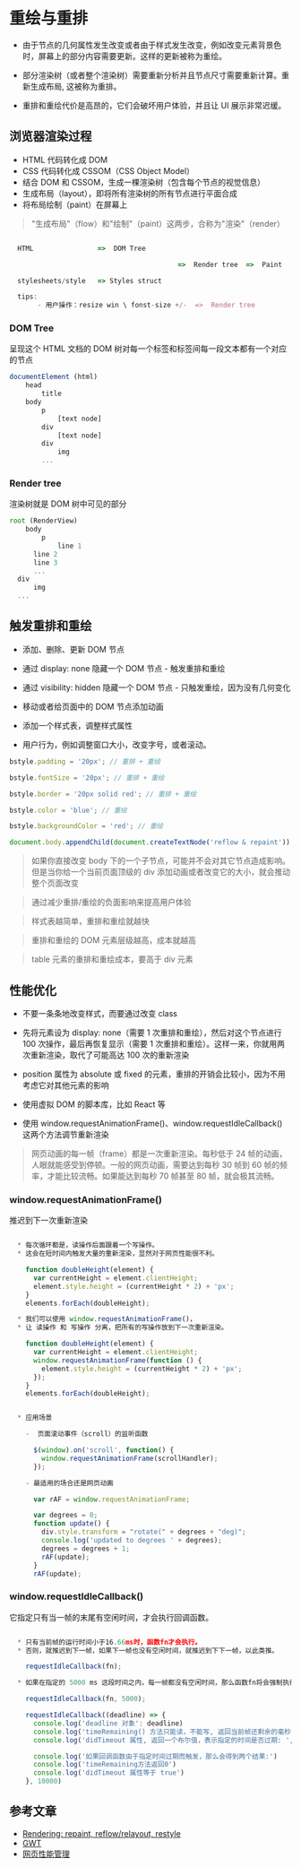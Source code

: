 # 重绘与重排

- 由于节点的几何属性发生改变或者由于样式发生改变，例如改变元素背景色时，屏幕上的部分内容需要更新。这样的更新被称为重绘。

- 部分渲染树（或者整个渲染树）需要重新分析并且节点尺寸需要重新计算。重新生成布局, 这被称为重排。

- 重排和重绘代价是高昂的，它们会破坏用户体验，并且让 UI 展示非常迟缓。

## 浏览器渲染过程

- HTML 代码转化成 DOM
- CSS 代码转化成 CSSOM（CSS Object Model）
- 结合 DOM 和 CSSOM，生成一棵渲染树（包含每个节点的视觉信息）
- 生成布局（layout），即将所有渲染树的所有节点进行平面合成
- 将布局绘制（paint）在屏幕上

> "生成布局"（flow）和"绘制"（paint）这两步，合称为"渲染"（render）

```js

  HTML                =>  DOM Tree

                                          =>  Render tree  =>  Paint

  stylesheets/style   => Styles struct

  tips:
       - 用户操作：resize win \ fonst-size +/-  =>  Render tree

```

### DOM Tree

呈现这个 HTML 文档的 DOM 树对每一个标签和标签间每一段文本都有一个对应的节点

```js
documentElement (html)
    head
        title
    body
        p
            [text node]
        div
            [text node]
        div
            img
        ...
```

### Render tree

渲染树就是 DOM 树中可见的部分

```js
root (RenderView)
    body
        p
            line 1
      line 2
      line 3
      ...
  div
      img
  ...
```

## 触发重排和重绘

- 添加、删除、更新 DOM 节点

- 通过 display: none 隐藏一个 DOM 节点 - 触发重排和重绘

- 通过 visibility: hidden 隐藏一个 DOM 节点 - 只触发重绘，因为没有几何变化

- 移动或者给页面中的 DOM 节点添加动画

- 添加一个样式表，调整样式属性

- 用户行为，例如调整窗口大小，改变字号，或者滚动。

```js
bstyle.padding = '20px'; // 重排 + 重绘

bstyle.fontSize = '20px'; // 重排 + 重绘

bstyle.border = '20px solid red'; // 重排 + 重绘

bstyle.color = 'blue'; // 重绘

bstyle.backgroundColor = 'red'; // 重绘

document.body.appendChild(document.createTextNode('reflow & repaint')); // 重排+重绘
```

> 如果你直接改变 body 下的一个子节点，可能并不会对其它节点造成影响。但是当你给一个当前页面顶级的 div 添加动画或者改变它的大小，就会推动整个页面改变

> 通过减少重排/重绘的负面影响来提高用户体验

> 样式表越简单，重排和重绘就越快

> 重排和重绘的 DOM 元素层级越高，成本就越高

> table 元素的重排和重绘成本，要高于 div 元素

## 性能优化

- 不要一条条地改变样式，而要通过改变 class

- 先将元素设为 display: none（需要 1 次重排和重绘），然后对这个节点进行 100 次操作，最后再恢复显示（需要 1 次重排和重绘）。这样一来，你就用两次重新渲染，取代了可能高达 100 次的重新渲染

- position 属性为 absolute 或 fixed 的元素，重排的开销会比较小，因为不用考虑它对其他元素的影响

- 使用虚拟 DOM 的脚本库，比如 React 等

- 使用 window.requestAnimationFrame()、window.requestIdleCallback() 这两个方法调节重新渲染

> 网页动画的每一帧（frame）都是一次重新渲染。每秒低于 24 帧的动画，人眼就能感受到停顿。一般的网页动画，需要达到每秒 30 帧到 60 帧的频率，才能比较流畅。如果能达到每秒 70 帧甚至 80 帧，就会极其流畅。

### window.requestAnimationFrame()

推迟到下一次重新渲染

```js

  * 每次循环都是，读操作后面跟着一个写操作。
  * 这会在短时间内触发大量的重新渲染，显然对于网页性能很不利。

    function doubleHeight(element) {
      var currentHeight = element.clientHeight;
      element.style.height = (currentHeight * 2) + 'px';
    }
    elements.forEach(doubleHeight);

  * 我们可以使用 window.requestAnimationFrame()，
  * 让 读操作 和 写操作 分离，把所有的写操作放到下一次重新渲染。

    function doubleHeight(element) {
      var currentHeight = element.clientHeight;
      window.requestAnimationFrame(function () {
        element.style.height = (currentHeight * 2) + 'px';
      });
    }
    elements.forEach(doubleHeight);


  * 应用场景

    -  页面滚动事件（scroll）的监听函数

      $(window).on('scroll', function() {
        window.requestAnimationFrame(scrollHandler);
      });

    - 最适用的场合还是网页动画

      var rAF = window.requestAnimationFrame;

      var degrees = 0;
      function update() {
        div.style.transform = "rotate(" + degrees + "deg)";
        console.log('updated to degrees ' + degrees);
        degrees = degrees + 1;
        rAF(update);
      }
      rAF(update);

```

### window.requestIdleCallback()

它指定只有当一帧的末尾有空闲时间，才会执行回调函数。

```js

  * 只有当前帧的运行时间小于16.66ms时，函数fn才会执行。
  * 否则，就推迟到下一帧，如果下一帧也没有空闲时间，就推迟到下下一帧，以此类推。

    requestIdleCallback(fn);

  * 如果在指定的 5000 ms 这段时间之内，每一帧都没有空闲时间，那么函数fn将会强制执行。

    requestIdleCallback(fn, 5000);

    requestIdleCallback((deadline) => {
      console.log('deadline 对象': deadline)
      console.log('timeRemaining() 方法只能读，不能写, 返回当前帧还剩余的毫秒:', deadline.timeRemaining())
      console.log('didTimeout 属性, 返回一个布尔值，表示指定的时间是否过期: ', deadline.didTimeout)

      console.log('如果回调函数由于指定时间过期而触发，那么会得到两个结果:')
      console.log('timeRemaining方法返回0')
      console.log('didTimeout 属性等于 true')
    }, 10000)

```

## 参考文章

- [Rendering: repaint, reflow/relayout, restyle](http://www.phpied.com/rendering-repaint-reflowrelayout-restyle/)
- [GWT](http://www.gwtproject.org/?csw=1)
- [网页性能管理](http://www.ruanyifeng.com/blog/2015/09/web-page-performance-in-depth.html)
